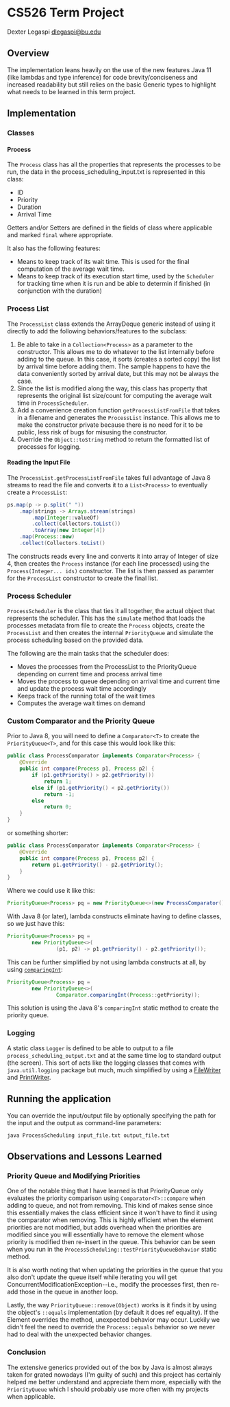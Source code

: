 # CS526 Term Project

Dexter Legaspi
dlegaspi@bu.edu

## Overview

The implementation leans heavily on the use of the new features Java 11 (like lambdas and type inference) for code brevity/conciseness and increased readability but still relies on the basic Generic types to highlight what needs to be learned in this term project.

## Implementation

### Classes

#### Process
The `Process` class has all the properties that represents the processes to be run, the data in the process_scheduling_input.txt is represented in this class:

- ID
- Priority
- Duration
- Arrival Time

Getters and/or Setters are defined in the fields of class where applicable and marked `final` where appropriate.

It also has the following features:

- Means to keep track of its wait time.  This is used for the final computation of the average wait time.
- Means to keep track of its execution start time, used by the `Scheduler` for tracking time when it is run and be able to determin if finished (in conjunction with the duration)

### Process List

The `ProcessList` class extends the ArrayDeque<T> generic instead of using it directly to add the following behaviors/features to the subclass:

1. Be able to take in a `Collection<Process>` as a parameter to the constructor.  This allows me to do whatever to the list internally before adding to the queue.  In this case, it sorts (creates a sorted copy) the list by arrival time before adding them.  The sample happens to have the data conveniently sorted by arrival date, but this may not be always the case.
2. Since the list is modified along the way, this class has property that represents the original list size/count for computing the average wait time in `ProcessScheduler`. 
3. Add a convenience creation function `getProcessListFromFile` that takes in a filename and generates the `ProcessList` instance.  This allows me to make the constructor private because there is no need for it to be public, less risk of bugs for misusing the constructor.
4. Override the `Object::toString` method to return the formatted list of processes for logging.

#### Reading the Input File

The `ProcessList.getProcessListFromFile` takes full advantage of Java 8 streams to read the file and converts it to a `List<Process>` to eventually create a `ProcessList`:

```java
ps.map(p -> p.split(" "))
    .map(strings -> Arrays.stream(strings)
        .map(Integer::valueOf)
        .collect(Collectors.toList())
        .toArray(new Integer[4])
    .map(Process::new)
    .collect(Collectors.toList()
```

The constructs reads every line and converts it into array of Integer of size 4, then creates the `Process` instance (for each line processed) using the `Process(Integer... ids)` constructor.  The list is then passed as paramter for the `ProcessList` constructor to create the final list.

### Process Scheduler

`ProcessScheduler` is the class that ties it all together, the actual object that represents the scheduler.  This has the `simulate` method that loads the processes metadata from file to create the `Process` objects, create the `ProcessList` and then creates the internal `PriorityQueue` and simulate the process scheduling based on the provided data.

The following are the main tasks that the scheduler does:
- Moves the processes from the ProcessList to the PriorityQueue depending on current time and process arrival time
- Moves the process to queue depending on arrival time and current time and update the process wait time accordingly
- Keeps track of the running total of the wait times
- Computes the average wait times on demand

### Custom Comparator and the Priority Queue

Prior to Java 8, you will need to define a `Comparator<T>` to create the `PriorityQueue<T>`, and for this  case this would look like this:

```java
public class ProcessComparator implements Comparator<Process> {
    @Override
    public int compare(Process p1, Process p2) {
        if (p1.getPriority() > p2.getPriority())
            return 1;
        else if (p1.getPriority() < p2.getPriority())
            return -1;
        else 
            return 0;
    }
}
```

or something shorter:

```java
public class ProcessComparator implements Comparator<Process> {
    @Override
    public int compare(Process p1, Process p2) {
        return p1.getPriority() - p2.getPriority();
    }
}
```

Where we could use it like this:

```java
PriorityQueue<Process> pq = new PriorityQueue<>(new ProcessComparator());
```

With Java 8 (or later), lambda constructs eliminate having to define classes, so we just have this:

```java
PriorityQueue<Process> pq = 
        new PriorityQueue<>(
                (p1, p2) -> p1.getPriority() - p2.getPriority());
```

This can be further simplified by not using lambda constructs at all, by using [`comparingInt`](https://docs.oracle.com/javase/8/docs/api/java/util/Comparator.html#comparingInt-java.util.function.ToIntFunction-):

```java
PriorityQueue<Process> pq = 
        new PriorityQueue<>(
                Comparator.comparingInt(Process::getPriority));
```

This solution is using the Java 8's `comparingInt` static method to create the priority queue.

### Logging

A static class `Logger` is defined to be able to output to a file `process_scheduling_output.txt` and at the same time log to standard output (the screen).  This sort of acts like the logging classes that comes with `java.util.logging` package but much, much simplified by using a [FileWriter](https://docs.oracle.com/javase/8/docs/api/java/io/FileWriter.html) and [PrintWriter](https://docs.oracle.com/javase/8/docs/api/java/io/PrintWriter.html).

## Running the application

You can override the input/output file by optionally specifying the path for the input and the output as command-line parameters:

```shell
java ProcessScheduling input_file.txt output_file.txt
```

## Observations and Lessons Learned

### Priority Queue and Modifying Priorities
One of the notable thing that I have learned is that PriorityQueue only evaluates the priority comparison using `Comparator<T>::compare` when adding to queue, and not from removing.  This kind of makes sense since this essentially makes the class efficient since it won't have to find it using the comparator when removing.  This is highly efficient when the element priorities are not modified, but adds overhead when the priorities are modified since you will essentially have to remove the element whose priority is modified then re-insert in the queue. This behavior can be seen when you run in the `ProcessScheduling::testPriorityQueueBehavior` static method.

It is also worth noting that when updating the priorities in the queue that you also don't update the queue itself while iterating you will get ConcurrentModificationException--i.e., modify the processes first, then re-add those in the queue in another loop.

Lastly, the way `PriorityQueue::remove(Object)` works is it finds it by using the object's `::equals` implementation (by default it does ref equality).  If the Element overrides the method, unexpected behavior may occur.  Luckily we didn't feel the need to override the `Process::equals` behavior so we never had to deal with the unexpected behavior changes.

### Conclusion
The extensive generics provided out of the box by Java is almost always taken for grated nowadays (I'm guilty of such) and this project has certainly helped me better understand and appreciate them more, especially with the `PriorityQueue` which I should probably use more often with my projects when applicable.


